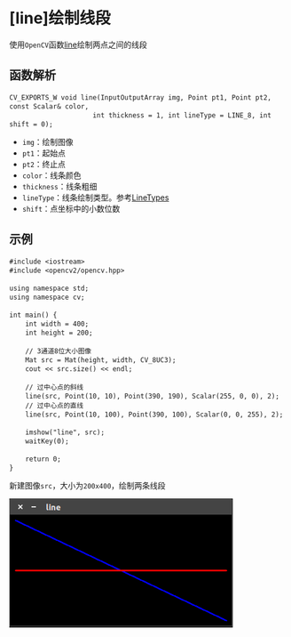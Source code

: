 
# [line]绘制线段

使用`OpenCV`函数[line](https://docs.opencv.org/4.1.0/d6/d6e/group__imgproc__draw.html#ga7078a9fae8c7e7d13d24dac2520ae4a2)绘制两点之间的线段

## 函数解析

```
CV_EXPORTS_W void line(InputOutputArray img, Point pt1, Point pt2, const Scalar& color,
                     int thickness = 1, int lineType = LINE_8, int shift = 0);
```

* `img`：绘制图像
* `pt1`：起始点
* `pt2`：终止点
* `color`：线条颜色
* `thickness`：线条粗细
* `lineType`：线条绘制类型。参考[LineTypes](https://docs.opencv.org/4.1.0/d6/d6e/group__imgproc__draw.html#gaf076ef45de481ac96e0ab3dc2c29a777)
* `shift`：点坐标中的小数位数

## 示例

```
#include <iostream>
#include <opencv2/opencv.hpp>

using namespace std;
using namespace cv;

int main() {
    int width = 400;
    int height = 200;

    // 3通道8位大小图像
    Mat src = Mat(height, width, CV_8UC3);
    cout << src.size() << endl;

    // 过中心点的斜线
    line(src, Point(10, 10), Point(390, 190), Scalar(255, 0, 0), 2);
    // 过中心点的直线
    line(src, Point(10, 100), Point(390, 100), Scalar(0, 0, 255), 2);

    imshow("line", src);
    waitKey(0);

    return 0;
}
```

新建图像`src`，大小为`200x400`，绘制两条线段

![](./imgs/line.png)